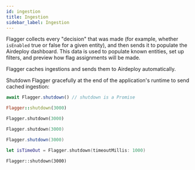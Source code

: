 ```yaml
---
id: ingestion
title: Ingestion
sidebar_label: Ingestion
---
```


Flagger collects every "decision" that was made (for example, whether `isEnabled` true or false for a given entity), and then sends it to populate the Airdeploy dashboard. This data is used to populate known entities, set up filters, and preview how flag assignments will be made.

Flagger caches ingestions and sends them to Airdeploy automatically.

Shutdown Flagger gracefully at the end of the application's runtime to send cached ingestion:

<!--DOCUSAURUS_CODE_TABS-->
<!--Javascript-->

```javascript
await Flagger.shutdown() // shutdown is a Promise
```

<!--Ruby-->

```ruby
Flagger::shutdown(3000)
```

<!--Python-->

```python
Flagger.shutdown(3000)
```

<!--Go-->

```go
Flagger.shutdown(3000)
```

<!--Java-->

```java
Flagger.shutdown(3000)
```

<!--Swift-->

```swift
let isTimeOut = Flagger.shutdown(timeoutMillis: 1000)
```

<!--PHP-->

```
Flagger::shutdown(3000)
```

<!--END_DOCUSAURUS_CODE_TABS-->

